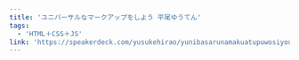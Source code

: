 ```yaml
---
title: 'ユニバーサルなマークアップをしよう 平尾ゆうてん'
tags:
  - 'HTML＋CSS＋JS'
link: 'https://speakerdeck.com/yusukehirao/yunibasarunamakuatupuwosiyou'
---
```

